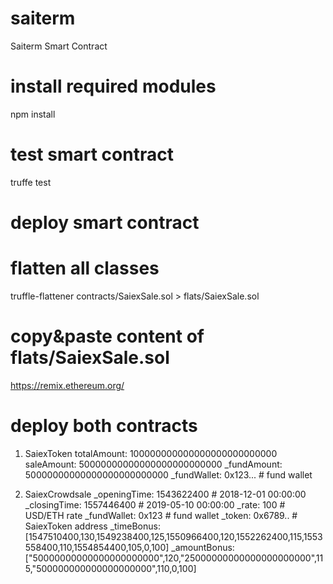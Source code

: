 # saiterm
Saiterm Smart Contract

# install required modules
npm install

# test smart contract
truffe test

# deploy smart contract

# flatten all classes
truffle-flattener contracts/SaiexSale.sol   > flats/SaiexSale.sol

# copy&paste content of flats/SaiexSale.sol
https://remix.ethereum.org/

# deploy both contracts 

1) SaiexToken
totalAmount: 100000000000000000000000000
saleAmount: 50000000000000000000000000
_fundAmount: 50000000000000000000000000
_fundWallet: 0x123... # fund wallet


2) SaiexCrowdsale
_openingTime: 1543622400  # 2018-12-01 00:00:00
_closingTime: 1557446400  # 2019-05-10 00:00:00
_rate: 100                # USD/ETH rate
_fundWallet: 0x123        # fund wallet
_token:  0x6789..         # SaiexToken address
_timeBonus: [1547510400,130,1549238400,125,1550966400,120,1552262400,115,1553558400,110,1554854400,105,0,100]
_amountBonus: 
["50000000000000000000000",120,"25000000000000000000000",115,"500000000000000000000",110,0,100]



